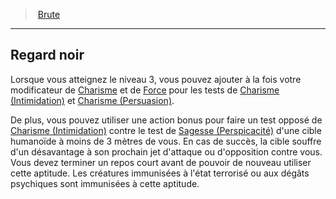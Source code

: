﻿> [Brute](hd_rogue_brute.md)

---

## Regard noir

Lorsque vous atteignez le niveau 3, vous pouvez ajouter à la fois votre modificateur de [Charisme](hd_abilities_charisma.md) et de [Force](hd_abilities_strength.md) pour les tests de [Charisme (Intimidation)](hd_abilities_charisma_intimidation.md) et [Charisme (Persuasion)](hd_abilities_charisma_persuasion.md).

De plus, vous pouvez utiliser une action bonus pour faire un test opposé de [Charisme (Intimidation)](hd_abilities_charisma_intimidation.md) contre le test de [Sagesse (Perspicacité)](hd_abilities_wisdom_perspicacite.md) d'une cible humanoïde à moins de 3 mètres de vous. En cas de succès, la cible souffre d'un désavantage à son prochain jet d'attaque ou d'opposition contre vous. Vous devez terminer un repos court avant de pouvoir de nouveau utiliser cette aptitude. Les créatures immunisées à l'état terrorisé ou aux dégâts psychiques sont immunisées à cette aptitude.

